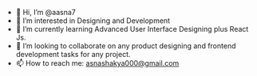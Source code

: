 - 👋 Hi, I’m @aasna7
- 👀 I’m interested in Designing and Development
- 🌱 I’m currently learning Advanced User Interface Designing plus React Js.
- 💞️ I’m looking to collaborate on any product designing and frontend development tasks for any project.
- 📫 How to reach me: asnashakya000@gmail.com

<!---
aasna7/aasna7 is a ✨ special ✨ repository because its `README.md` (this file) appears on your GitHub profile.
You can click the Preview link to take a look at your changes.
--->

